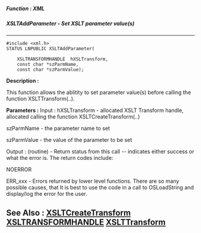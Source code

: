 ##### Function : XML
##### XSLTAddParameter - Set XSLT parameter value(s)
---
```
#include <xml.h>
STATUS LNPUBLIC XSLTAddParameter(

	XSLTRANSFORMHANDLE  hXSLTransform,
	const char *szParmName,
	const char *szParmValue);
```
**Description :**

This function allows the ablitity to set parameter value(s) before calling the 
function XSLTTransform(..).   

**Parameters :**
Input :
hXSLTransform  -  allocated XSLT Transform  handle, allocated calling the function XSLTCreateTransform(..)

szParmName  -  the parameter name to set

szParmValue  -  the value of the parameter to be set

Output :
(routine)  -  Return status from this call -- indicates either success or what the error is. The return codes include:

NOERROR 

ERR_xxx - Errors returned by lower level functions.  There are so many possible causes, that It is best to use the code in a call to OSLoadString and display/log the error for the user.



**See Also :**
[XSLTCreateTransform](/domino-c-api-docs/reference/Func/XSLTCreateTransform)
[XSLTRANSFORMHANDLE](/domino-c-api-docs/reference/Data/XSLTRANSFORMHANDLE)
[XSLTTransform](/domino-c-api-docs/reference/Func/XSLTTransform)
---

